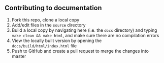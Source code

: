 ## Contributing to documentation

1) Fork this repo, clone a local copy
2) Add/edit files in the `source` directory
3) Build a local copy by navigating here (i.e. the `docs` directory) and typing `make clean && make html`, and make sure there are no compilation errors
4) View the locally built version by opening the `docs/build/html/index.html` file
5) Push to GitHub and create a pull request to merge the changes into master
